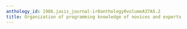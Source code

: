 ```yaml
---
anthology_id: 1986.jasis_journal-ir0anthology0volumeA37A5.2
title: Organization of programming knowledge of novices and experts
---
```

